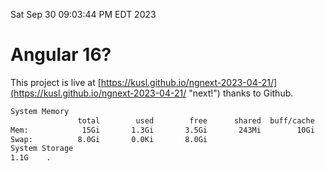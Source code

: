 Sat Sep 30 09:03:44 PM EDT 2023

# Angular 16?


This project is live at [https://kusl.github.io/ngnext-2023-04-21/](https://kusl.github.io/ngnext-2023-04-21/ "next!") thanks to Github.

```bash
System Memory
               total        used        free      shared  buff/cache   available
Mem:            15Gi       1.3Gi       3.5Gi       243Mi        10Gi        13Gi
Swap:          8.0Gi       0.0Ki       8.0Gi
System Storage
1.1G	.
```
```bash

